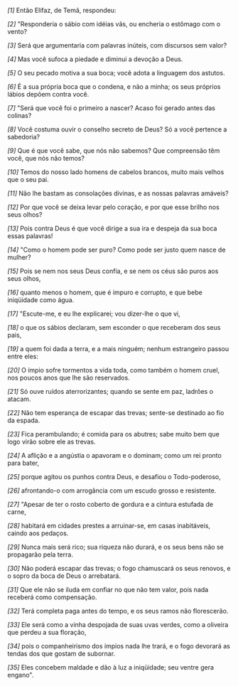 *[1]* Então Elifaz, de Temã, respondeu:

*[2]* "Responderia o sábio com idéias vãs, ou encheria o estômago com o vento?

*[3]* Será que argumentaria com palavras inúteis, com discursos sem valor?

*[4]* Mas você sufoca a piedade e diminui a devoção a Deus.

*[5]* O seu pecado motiva a sua boca; você adota a linguagem dos astutos.

*[6]* É a sua própria boca que o condena, e não a minha; os seus próprios lábios depõem contra você.

*[7]* "Será que você foi o primeiro a nascer? Acaso foi gerado antes das colinas?

*[8]* Você costuma ouvir o conselho secreto de Deus? Só a você pertence a sabedoria?

*[9]* Que é que você sabe, que nós não sabemos? Que compreensão têm você, que nós não temos?

*[10]* Temos do nosso lado homens de cabelos brancos, muito mais velhos que o seu pai.

*[11]* Não lhe bastam as consolações divinas, e as nossas palavras amáveis?

*[12]* Por que você se deixa levar pelo coração, e por que esse brilho nos seus olhos?

*[13]* Pois contra Deus é que você dirige a sua ira e despeja da sua boca essas palavras!

*[14]* "Como o homem pode ser puro? Como pode ser justo quem nasce de mulher?

*[15]* Pois se nem nos seus Deus confia, e se nem os céus são puros aos seus olhos,

*[16]* quanto menos o homem, que é impuro e corrupto, e que bebe iniqüidade como água.

*[17]* "Escute-me, e eu lhe explicarei; vou dizer-lhe o que vi,

*[18]* o que os sábios declaram, sem esconder o que receberam dos seus pais,

*[19]* a quem foi dada a terra, e a mais ninguém; nenhum estrangeiro passou entre eles:

*[20]* O ímpio sofre tormentos a vida toda, como também o homem cruel, nos poucos anos que lhe são reservados.

*[21]* Só ouve ruídos aterrorizantes; quando se sente em paz, ladrões o atacam.

*[22]* Não tem esperança de escapar das trevas; sente-se destinado ao fio da espada.

*[23]* Fica perambulando; é comida para os abutres; sabe muito bem que logo virão sobre ele as trevas.

*[24]* A aflição e a angústia o apavoram e o dominam; como um rei pronto para bater,

*[25]* porque agitou os punhos contra Deus, e desafiou o Todo-poderoso,

*[26]* afrontando-o com arrogância com um escudo grosso e resistente.

*[27]* "Apesar de ter o rosto coberto de gordura e a cintura estufada de carne,

*[28]* habitará em cidades prestes a arruinar-se, em casas inabitáveis, caindo aos pedaços.

*[29]* Nunca mais será rico; sua riqueza não durará, e os seus bens não se propagarão pela terra.

*[30]* Não poderá escapar das trevas; o fogo chamuscará os seus renovos, e o sopro da boca de Deus o arrebatará.

*[31]* Que ele não se iluda em confiar no que não tem valor, pois nada receberá como compensação.

*[32]* Terá completa paga antes do tempo, e os seus ramos não florescerão.

*[33]* Ele será como a vinha despojada de suas uvas verdes, como a oliveira que perdeu a sua floração,

*[34]* pois o companheirismo dos ímpios nada lhe trará, e o fogo devorará as tendas dos que gostam de subornar.

*[35]* Eles concebem maldade e dão à luz a iniqüidade; seu ventre gera engano".

